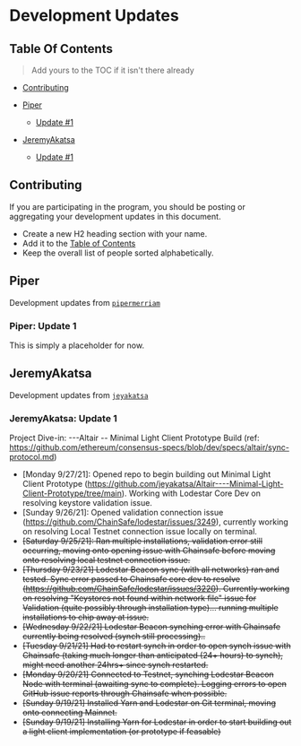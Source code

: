 # Development Updates

## Table Of Contents

> Add yours to the TOC if it isn't there already

- [Contributing](#contributing)
- [Piper](#piper)
    - [Update #1](#piper-update-1)

- [JeremyAkatsa](#jeremyakatsa)
    - [Update #1](#jeremyakatsa-update-1)


## Contributing

If you are participating in the program, you should be posting or aggregating
your development updates in this document.

- Create a new H2 heading section with your name.
- Add it to the [Table of Contents](#table-of-contents)
- Keep the overall list of people sorted alphabetically.


## Piper

Development updates from [`pipermerriam`](https://github.com/pipermerriam/)

### Piper: Update 1

This is simply a placeholder for now.

## JeremyAkatsa

Development updates from [`jeyakatsa`](https://github.com/jeyakatsa)

### JeremyAkatsa: Update 1

Project Dive-in:
---Altair -- Minimal Light Client Prototype Build (ref: https://github.com/ethereum/consensus-specs/blob/dev/specs/altair/sync-protocol.md)

- [Monday 9/27/21]: Opened repo to begin building out Minimal Light Client Prototype (https://github.com/jeyakatsa/Altair----Minimal-Light-Client-Prototype/tree/main). Working with Lodestar Core Dev on resolving keystore validation issue.
- [Sunday 9/26/21]: Opened validation connection issue (https://github.com/ChainSafe/lodestar/issues/3249), currently working on resolving Local Testnet connection issue locally on terminal.
- ~~[Saturday 9/25/21]: Ran multiple installations, validation error still occurring, moving onto opening issue with Chainsafe before moving onto resolving local testnet connection issue.~~
- ~~[Thursday 9/23/21] Lodestar Beacon sync (with all networks) ran and tested. Sync error passed to Chainsafe core dev to resolve (https://github.com/ChainSafe/lodestar/issues/3220). Currently working on resolving "Keystores not found within network file" issue for Validation (quite possibly through installation type)... running multiple installations to chip away at issue.~~
- ~~[Wednesday 9/22/21] Lodestar Beacon synching error with Chainsafe currently being resolved (synch still processing)..~~
- ~~[Tuesday 9/21/21] Had to restart synch in order to open synch issue with Chainsafe (taking much longer than anticipated (24+ hours) to synch), might need another 24hrs+ since synch restarted.~~
- ~~[Monday 9/20/21] Connected to Testnet, synching Lodestar Beacon Node with terminal (awaiting sync to complete). Logging errors to open GitHub issue reports through Chainsafe when possible.~~
- ~~[Sunday 9/19/21] Installed Yarn and Lodestar on Git terminal, moving onto connecting Mainnet.~~
- ~~[Sunday 9/19/21] Installing Yarn for Lodestar in order to start building out a light client implementation (or prototype if feasable)~~
